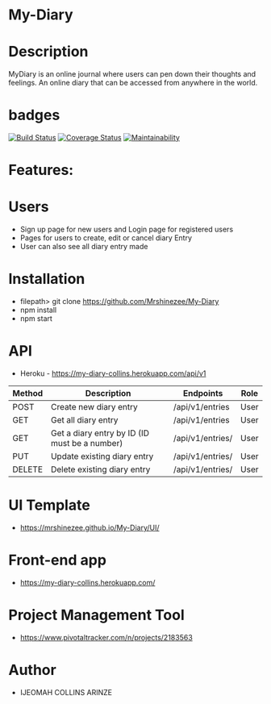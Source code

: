 # My-Diary

# Description

  MyDiary is an online journal where users can pen down their thoughts and feelings. An online 
  diary that can be accessed from anywhere in the world. 
  
# badges 

  [![Build Status](https://travis-ci.org/Mrshinezee/My-Diary.svg?branch=develop)](https://travis-ci.org/Mrshinezee/My-Diary)
  [![Coverage Status](https://coveralls.io/repos/github/Mrshinezee/My-Diary/badge.svg?branch=develop)](https://coveralls.io/github/Mrshinezee/My-Diary?branch=develop)
  [![Maintainability](https://api.codeclimate.com/v1/badges/7a3d07fd399bbafffbfc/maintainability)](https://codeclimate.com/github/Mrshinezee/My-Diary/maintainability)
  

# Features:


# Users

- Sign up page for new users and Login page for registered users
- Pages for users to create, edit or cancel diary Entry
- User can also see all diary entry made


# Installation

- filepath> git clone https://github.com/Mrshinezee/My-Diary
- npm install
- npm start


# API

- Heroku - https://my-diary-collins.herokuapp.com/api/v1

 | Method | Description | Endpoints      | Role |
 | ------ | ----------- | -------------- | ---- |
 | POST |Create new diary entry | /api/v1/entries| User |
 | GET | Get all diary entry | /api/v1/entries | User |
 | GET | Get a diary entry by ID (ID must be a number) | /api/v1/entries/ | User |
 | PUT | Update existing diary entry | /api/v1/entries/ | User |
 | DELETE | Delete existing diary entry | /api/v1/entries/ | User |
 


# UI Template

- https://mrshinezee.github.io/My-Diary/UI/

# Front-end app
- https://my-diary-collins.herokuapp.com/


# Project Management Tool

- https://www.pivotaltracker.com/n/projects/2183563

# Author
- IJEOMAH COLLINS ARINZE

  
